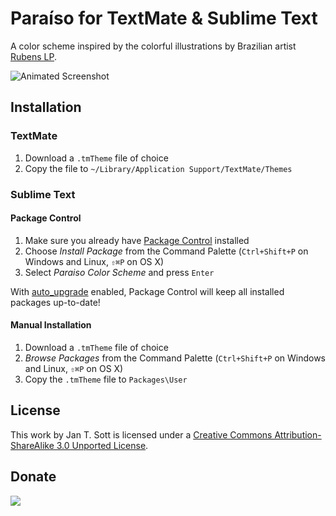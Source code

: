 # Paraíso for TextMate & Sublime Text

A color scheme inspired by the colorful illustrations by Brazilian artist [Rubens LP][1].

![Animated Screenshot][2]

## Installation

### TextMate

1. Download a `.tmTheme` file of choice
2. Copy the file to `~/Library/Application Support/TextMate/Themes`

### Sublime Text

#### Package Control

1. Make sure you already have [Package Control][3] installed
2. Choose *Install Package* from the Command Palette (`Ctrl+Shift+P` on Windows and Linux, `⇧⌘P` on OS X)
3. Select *Paraiso Color Scheme* and press `Enter`

With [auto_upgrade][4] enabled, Package Control will keep all installed packages up-to-date!

#### Manual Installation

1. Download a `.tmTheme` file of choice
2. *Browse Packages* from the Command Palette (`Ctrl+Shift+P` on Windows and Linux, `⇧⌘P` on OS X)
3. Copy the `.tmTheme` file to `Packages\User`

## License

This work by Jan T. Sott is licensed under a [Creative Commons Attribution-ShareAlike 3.0 Unported License][5].

## Donate

[<img src="https://raw.github.com/balupton/flattr-buttons/master/badge-89x18.gif" />][6]

[1]: http://www.rubenslp.com.br/
[2]: https://raw.github.com/idleberg/Paraiso.tmTheme/master/preview/screenshot.gif
[3]: http://wbond.net/sublime_packages/package_control/
[4]: http://wbond.net/sublime_packages/package_control/settings/
[5]: http://creativecommons.org/licenses/by-sa/3.0/deed.en_US
[6]: https://flattr.com/submit/auto?user_id=idleberg&url=https://github.com/idleberg/Paraiso.tmTheme/&title=Paraiso%20Color%20Scheme&description=A%29color%29scheme%29inspired%29by%29the%29colorful%29illustrations%29by%29Brazilian%29artist%29Rubens%29LP&language=en_GB&tags=textmate,sublime%20text,color%20scheme,theme,syntax%20highlight,style-sheets&hidden=0&category=software
